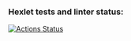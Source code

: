### Hexlet tests and linter status:
[![Actions Status](https://github.com/Nadezda1411/data-analytics-project-96/actions/workflows/hexlet-check.yml/badge.svg)](https://github.com/Nadezda1411/data-analytics-project-96/actions)